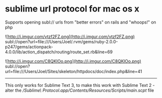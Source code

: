 sublime url protocol for mac os x
========================

Supports opening subl:// urls from "better errors" on rails and "whoops!" on php

![http://i.imgur.com/vtzf2FZ.png](http://i.imgur.com/vtzf2FZ.png)
subl://open?url=file:///Users/Joel/.rvm/gems/ruby-2.0.0-p247/gems/actionpack-4.0.0/lib/action_dispatch/routing/route_set.rb&line=69

![http://i.imgur.com/C8QKIOo.png](http://i.imgur.com/C8QKIOo.png)
subl://open?url=file:///Users/Joel/Sites/skeleton/httpdocs/doc/index.php&line=41

---

This only works for Sublime Text 3, to make this work with Sublime Text 2 - alter the */Sublime\ Protocol.app/Contents/Resources/Scripts/main.scpt* file
